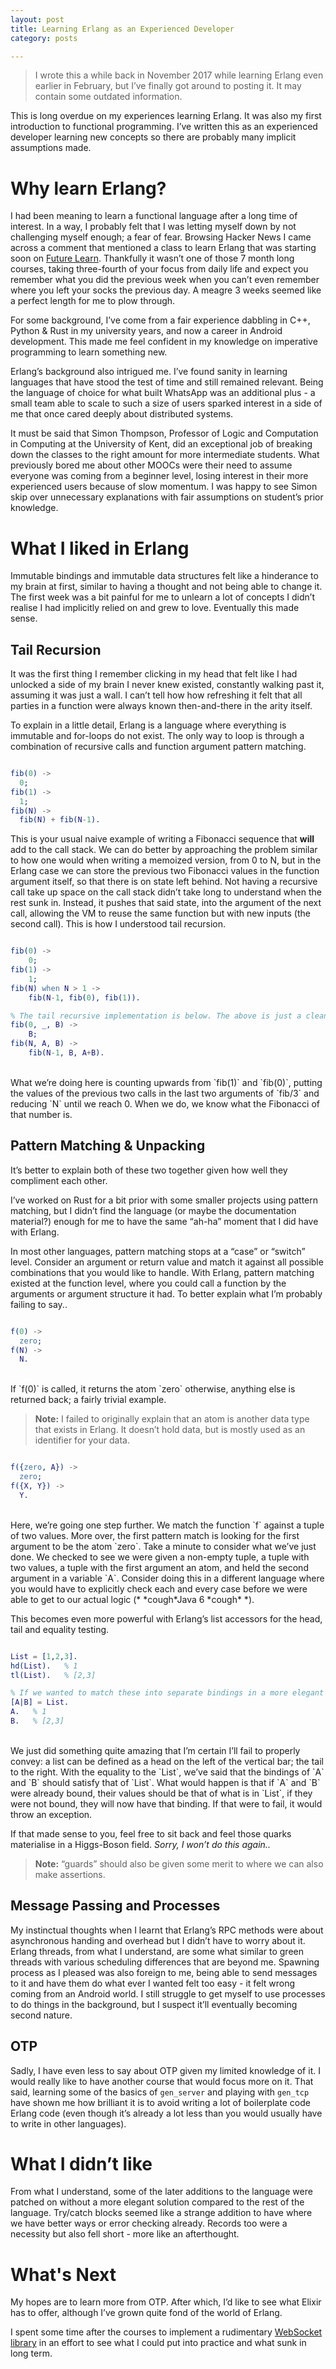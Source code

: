 ```yaml
---
layout: post
title: Learning Erlang as an Experienced Developer
category: posts

---
```


> I wrote this a while back in November 2017 while learning Erlang even earlier in February, but I’ve finally got around to posting it. It may contain some outdated information.

This is long overdue on my experiences learning Erlang. It was also my first introduction to functional programming. I’ve written this as an experienced developer learning new concepts so there are probably many implicit assumptions made.

# Why learn Erlang?
I had been meaning to learn a functional language after a long time of interest. In a way, I probably felt that I was letting myself down by not challenging myself enough; a fear of fear.
Browsing Hacker News I came across a comment that mentioned a class to learn Erlang that was starting soon on [Future Learn][1]. Thankfully it wasn’t one of those 7 month long courses, taking three-fourth of your focus from daily life and expect you remember what you did the previous week when you can’t even remember where you left your socks the previous day. A meagre 3 weeks seemed like a perfect length for me to plow through.

For some background, I’ve come from a fair experience dabbling in C++, Python & Rust in my university years, and now a career in Android development. This made me feel confident in my knowledge on imperative programming to learn something new.

Erlang’s background also intrigued me. I’ve found sanity in learning languages that have stood the test of time and still remained relevant. Being the language of choice for what built WhatsApp was an additional plus - a small team able to scale to such a size of users sparked interest in a side of me that once cared deeply about distributed systems.

It must be said that Simon Thompson, Professor of Logic and Computation in Computing at the University of Kent, did an exceptional job of breaking down the classes to the right amount for more intermediate students. What previously bored me about other MOOCs were their need to assume everyone was coming from a beginner level, losing interest in their more experienced users because of slow momentum. I was happy to see Simon skip over unnecessary explanations with fair assumptions on student’s prior knowledge.

# What I liked in Erlang
Immutable bindings and immutable data structures felt like a hinderance to my brain at first, similar to having a thought and not being able to change it. The first week was a bit painful for me to unlearn a lot of concepts I didn’t realise I had implicitly relied on and grew to love. Eventually this made sense.

## Tail Recursion
It was the first thing I remember clicking in my head that felt like I had unlocked a side of my brain I never knew existed, constantly walking past it, assuming it was just a wall. I can’t tell how how refreshing it felt that all parties in a function were always known then-and-there in the arity itself.

To explain in a little detail, Erlang is a language where everything is immutable and for-loops do not exist. The only way to loop is through a combination of recursive calls and function argument pattern matching.

~~~erlang

fib(0) ->
  0;
fib(1) ->
  1;
fib(N) ->
  fib(N) + fib(N-1).

~~~
This is your usual naive example of writing a Fibonacci sequence that **will** add to the call stack. We can do better by approaching the problem similar to how one would when writing a memoized version, from 0 to N, but in the Erlang case we can store the previous two Fibonacci values in the function argument itself, so that there is on state left behind. Not having a recursive call take up space on the call stack didn’t take long to understand when the rest sunk in. Instead,  it pushes that said state, into the argument of the next call, allowing the VM to reuse the same function but with new inputs (the second call). This is how I understood tail recursion.

~~~erlang

fib(0) ->
    0;
fib(1) ->
    1;
fib(N) when N > 1 ->
    fib(N-1, fib(0), fib(1)).

% The tail recursive implementation is below. The above is just a cleaner API.
fib(0, _, B) ->
    B;
fib(N, A, B) ->
    fib(N-1, B, A+B).

~~~
<br>
What we’re doing here is counting upwards from `fib(1)` and `fib(0)`, putting the  values of the previous two calls in the last two arguments of `fib/3` and reducing  `N` until we reach 0. When we do, we know what the Fibonacci of that number is.

## Pattern Matching & Unpacking
It’s better to explain both of these two together given how well they compliment each other.

I’ve worked on Rust for a bit prior with some smaller projects using pattern matching, but I didn’t find the language (or maybe the documentation material?) enough for me to have the same “ah-ha” moment that I did have with Erlang.

In most other languages, pattern matching stops at a “case” or “switch” level. Consider an argument or return value and match it against all possible combinations that you would like to handle. With Erlang, pattern matching existed at the function level, where you could call a function by the arguments or argument structure it had. To better explain what I’m probably failing to say..

~~~erlang

f(0) ->
  zero;
f(N) ->
  N.

~~~
<br>
If `f(0)` is called, it returns the atom `zero` otherwise, anything else is returned back; a fairly trivial example.

> **Note:** I failed to originally explain that an atom is another data type that exists in Erlang. It doesn’t hold data, but is mostly used as an identifier for your data.

~~~erlang

f({zero, A}) ->
  zero;
f({X, Y}) ->
  Y.

~~~
<br>
Here, we’re going one step further. We match the function `f` against a tuple of two values. More over, the first pattern match is looking for the first argument to be the atom `zero`.
Take a minute to consider what we’ve just done. We checked to see we were given a non-empty tuple, a tuple with two values, a tuple with the first argument an atom, and held the second argument in a variable `A`.  Consider doing this in a different language where you would have to explicitly check each and every case before we were able to get to our actual logic (* *cough*Java 6 *cough* *).

This becomes even more powerful with Erlang’s list accessors for the head, tail and equality testing.

~~~erlang

List = [1,2,3].
hd(List).   % 1
tl(List).   % [2,3]

% If we wanted to match these into separate bindings in a more elegant way..
[A|B] = List.
A.   % 1
B.   % [2,3]

~~~
<br>
We just did something quite amazing that I’m certain I’ll fail to properly convey: a list can be defined as a head on the left of the vertical bar; the tail to the right. With the equality to the `List`, we’ve said that the bindings of `A` and `B` should satisfy that of `List`. What would happen is that if `A` and `B` were already bound, their values should be that of what is in `List`, if they were not bound, they will now have that binding. If that were to fail, it would throw an exception.

If that made sense to you, feel free to sit back and feel those quarks materialise in a Higgs-Boson field. *Sorry, I won’t do this again..*

> **Note:** “guards” should also be given some merit to where we can also make assertions.

## Message Passing and Processes
My instinctual thoughts when I learnt that Erlang’s RPC methods were about asynchronous handing and overhead but I didn’t have to worry about it. Erlang threads, from what I understand, are some what similar to green threads with various scheduling differences that are beyond me. Spawning process as I pleased was also foreign to me, being able to send messages to it and have them do what ever I wanted felt too easy - it felt wrong coming from an Android world. I still struggle to get myself to use processes to do things in the background, but I suspect it’ll eventually becoming second nature.

## OTP
Sadly, I have even less to say about OTP given my limited knowledge of it. I would really like to have another course that would focus more on it. That said, learning some of the basics of `gen_server` and playing with `gen_tcp` have shown me how brilliant it is to avoid writing a lot of boilerplate code Erlang code (even though it’s already a lot less than you would usually have to write in other languages).

# What I didn’t like
From what I understand, some of the later additions to the language were patched on without a more elegant solution compared to the rest of the language. Try/catch blocks seemed like a strange addition to have where we have better ways or error checking already. Records too were a necessity but also fell short - more like an afterthought.

# What's Next
My hopes are to learn more from OTP. After which, I’d like to see what Elixir has to offer, although I’ve grown quite fond of the world of Erlang.

I spent some time after the courses to implement a rudimentary [WebSocket library][2] in an effort to see what I could put into practice and what sunk in long term.

[1]: https://www.futurelearn.com/
[2]: https://github.com/jonalmeida/ws/
